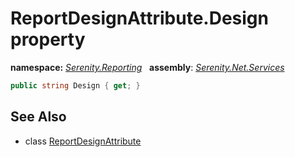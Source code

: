 # ReportDesignAttribute.Design property
**namespace:** *[Serenity.Reporting](../../README.md#serenity.reporting-namespace)*   **assembly**: *[Serenity.Net.Services](../../README.md)*

```csharp
public string Design { get; }
```

## See Also

* class [ReportDesignAttribute](../ReportDesignAttribute.md)